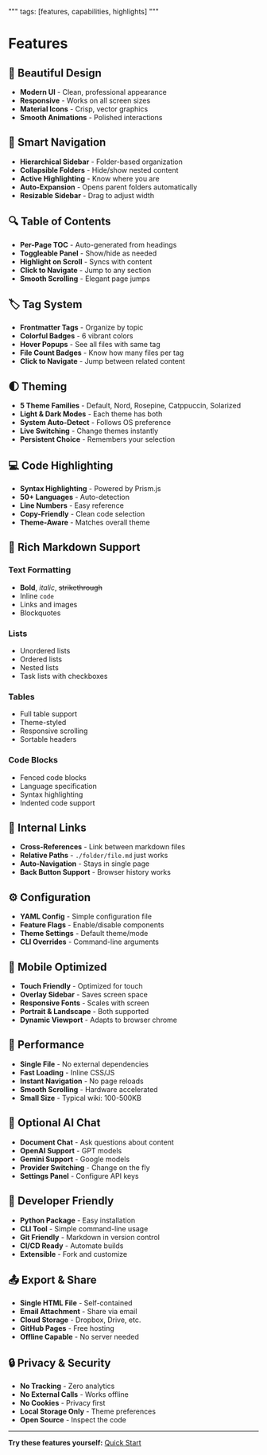 """
tags: [features, capabilities, highlights]
"""

# Features

## 🎨 Beautiful Design

- **Modern UI** - Clean, professional appearance
- **Responsive** - Works on all screen sizes
- **Material Icons** - Crisp, vector graphics
- **Smooth Animations** - Polished interactions

## 📂 Smart Navigation

- **Hierarchical Sidebar** - Folder-based organization
- **Collapsible Folders** - Hide/show nested content
- **Active Highlighting** - Know where you are
- **Auto-Expansion** - Opens parent folders automatically
- **Resizable Sidebar** - Drag to adjust width

## 🔍 Table of Contents

- **Per-Page TOC** - Auto-generated from headings
- **Toggleable Panel** - Show/hide as needed
- **Highlight on Scroll** - Syncs with content
- **Click to Navigate** - Jump to any section
- **Smooth Scrolling** - Elegant page jumps

## 🏷️ Tag System

- **Frontmatter Tags** - Organize by topic
- **Colorful Badges** - 6 vibrant colors
- **Hover Popups** - See all files with same tag
- **File Count Badges** - Know how many files per tag
- **Click to Navigate** - Jump between related content

## 🌓 Theming

- **5 Theme Families** - Default, Nord, Rosepine, Catppuccin, Solarized
- **Light & Dark Modes** - Each theme has both
- **System Auto-Detect** - Follows OS preference
- **Live Switching** - Change themes instantly
- **Persistent Choice** - Remembers your selection

## 💻 Code Highlighting

- **Syntax Highlighting** - Powered by Prism.js
- **50+ Languages** - Auto-detection
- **Line Numbers** - Easy reference
- **Copy-Friendly** - Clean code selection
- **Theme-Aware** - Matches overall theme

## 📝 Rich Markdown Support

### Text Formatting
- **Bold**, *italic*, ~~strikethrough~~
- Inline `code`
- Links and images
- Blockquotes

### Lists
- Unordered lists
- Ordered lists
- Nested lists
- Task lists with checkboxes

### Tables
- Full table support
- Theme-styled
- Responsive scrolling
- Sortable headers

### Code Blocks
- Fenced code blocks
- Language specification
- Syntax highlighting
- Indented code support

## 🔗 Internal Links

- **Cross-References** - Link between markdown files
- **Relative Paths** - `./folder/file.md` just works
- **Auto-Navigation** - Stays in single page
- **Back Button Support** - Browser history works

## ⚙️ Configuration

- **YAML Config** - Simple configuration file
- **Feature Flags** - Enable/disable components
- **Theme Settings** - Default theme/mode
- **CLI Overrides** - Command-line arguments

## 📱 Mobile Optimized

- **Touch Friendly** - Optimized for touch
- **Overlay Sidebar** - Saves screen space
- **Responsive Fonts** - Scales with screen
- **Portrait & Landscape** - Both supported
- **Dynamic Viewport** - Adapts to browser chrome

## 🚀 Performance

- **Single File** - No external dependencies
- **Fast Loading** - Inline CSS/JS
- **Instant Navigation** - No page reloads
- **Smooth Scrolling** - Hardware accelerated
- **Small Size** - Typical wiki: 100-500KB

## 🔌 Optional AI Chat

- **Document Chat** - Ask questions about content
- **OpenAI Support** - GPT models
- **Gemini Support** - Google models
- **Provider Switching** - Change on the fly
- **Settings Panel** - Configure API keys

## 🎯 Developer Friendly

- **Python Package** - Easy installation
- **CLI Tool** - Simple command-line usage
- **Git Friendly** - Markdown in version control
- **CI/CD Ready** - Automate builds
- **Extensible** - Fork and customize

## 📤 Export & Share

- **Single HTML File** - Self-contained
- **Email Attachment** - Share via email
- **Cloud Storage** - Dropbox, Drive, etc.
- **GitHub Pages** - Free hosting
- **Offline Capable** - No server needed

## 🔒 Privacy & Security

- **No Tracking** - Zero analytics
- **No External Calls** - Works offline
- **No Cookies** - Privacy first
- **Local Storage Only** - Theme preferences
- **Open Source** - Inspect the code

---

**Try these features yourself:** [Quick Start](./quick-start.md)

